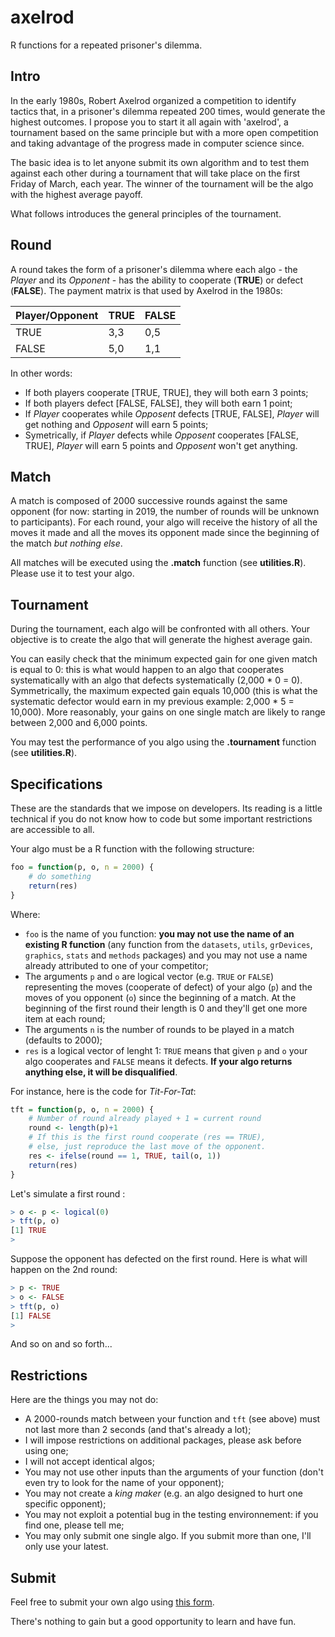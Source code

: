 # axelrod
R functions for a repeated prisoner's dilemma.

## Intro
In the early 1980s, Robert Axelrod organized a competition to identify tactics that, in a prisoner's dilemma repeated 200 times, would generate the highest outcomes. I propose you to start it all again with 'axelrod', a tournament based on the same principle but with a more open competition and taking advantage of the progress made in computer science since.

The basic idea is to let anyone submit its own algorithm and to test them against each other during a tournament that will take place on the first Friday of March, each year. The winner of the tournament will be the algo with the highest average payoff.

What follows introduces the general principles of the tournament.

## Round
A round takes the form of a prisoner's dilemma where each algo - the *Player* and its *Opponent* - has the ability to cooperate (**TRUE**) or defect (**FALSE**). The payment matrix is that used by Axelrod in the 1980s:

 Player/Opponent  | TRUE | FALSE
 ------- | ------- | -------
TRUE | 3,3 | 0,5
FALSE | 5,0 | 1,1

In other words:
* If both players cooperate [TRUE, TRUE], they will both earn 3 points;
* If both players defect [FALSE, FALSE], they will both earn 1 point;
* If *Player* cooperates while *Opposent* defects [TRUE, FALSE], *Player* will get nothing and *Opposent* will earn 5 points;
* Symetrically, if *Player* defects while *Opposent* cooperates [FALSE, TRUE], *Player* will earn 5 points and *Opposent* won't get anything.

## Match
A match is composed of 2000 successive rounds against the same opponent (for now: starting in 2019, the number of rounds will be unknown to participants). For each round, your algo will receive the history of all the moves it made and all the moves its opponent made since the beginning of the match *but nothing else*.

All matches will be executed using the **.match** function (see **utilities.R**). Please use it to test your algo.

## Tournament
During the tournament, each algo will be confronted with all others. Your objective is to create the algo that will generate the highest average gain.

You can easily check that the minimum expected gain for one given match is equal to 0: this is what would happen to an algo that cooperates systematically with an algo that defects systematically (2,000 * 0 = 0). Symmetrically, the maximum expected gain equals 10,000 (this is what the systematic defector would earn in my previous example: 2,000 * 5 = 10,000). More reasonably, your gains on one single match are likely to range between 2,000 and 6,000 points.

You may test the performance of you algo using the **.tournament** function (see **utilities.R**).

## Specifications
These are the standards that we impose on developers. Its reading is a little technical if you do not know how to code but some important restrictions are accessible to all.

Your algo must be a R function with the following structure:

``` R
foo = function(p, o, n = 2000) {
    # do something
    return(res)
}
```
Where:
* `foo` is the name of you function: **you may not use the name of an existing R function** (any function from the `datasets`, `utils`, `grDevices`, `graphics`, `stats` and `methods` packages) and you may not use a name already attributed to one of your competitor;
* The arguments `p` and `o` are logical vector (e.g. `TRUE` or `FALSE`) representing the moves (cooperate of defect) of your algo (`p`) and the moves of you opponent (`o`) since the beginning of a match. At the beginning of the first round their length is 0 and they'll get one more item at each round;
* The arguments `n` is the number of rounds to be played in a match (defaults to 2000);
* `res` is a logical vector of lenght 1: `TRUE` means that given `p` and `o` your algo cooperates and `FALSE` means it defects. **If your algo returns anything else, it will be disqualified**.

For instance, here is the code for *Tit-For-Tat*:

``` R
tft = function(p, o, n = 2000) {
	# Number of round already played + 1 = current round
	round <- length(p)+1
	# If this is the first round cooperate (res == TRUE),
	# else, just reproduce the last move of the opponent.
	res <- ifelse(round == 1, TRUE, tail(o, 1))
	return(res)
}
```
Let's simulate a first round :

``` R
> o <- p <- logical(0)
> tft(p, o)
[1] TRUE
>
```
Suppose the opponent has defected on the first round. Here is what will happen on the 2nd round:

``` R
> p <- TRUE
> o <- FALSE
> tft(p, o)
[1] FALSE
>
```
And so on and so forth...

## Restrictions
Here are the things you may not do:

* A 2000-rounds match between your function and `tft` (see above) must not last more than 2 seconds (and that's already a lot);
* I will impose restrictions on additional packages, please ask before using one;
* I will not accept identical algos;
* You may not use other inputs than the arguments of your function (don't even try to look for the name of your opponent);
* You may not create a *king maker* (e.g. an algo designed to hurt one specific opponent);
* You may not exploit a potential bug in the testing environnement: if you find one, please tell me;
* You may only submit one single algo. If you submit more than one, I'll only use your latest.

## Submit
Feel free to submit your own algo using [this form](https://docs.google.com/forms/d/e/1FAIpQLSc8TlbrGz2mPecRDrqVwp5huqZFBsAOkwiDz2o3s_aFSFBsyg/viewform?usp=sf_link). 

There's nothing to gain but a good opportunity to learn and have fun.
